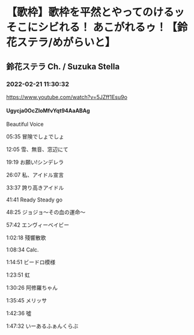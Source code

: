 # 【歌枠】歌枠を平然とやってのけるッ そこにシビれる！ あこがれるゥ！【鈴花ステラ/めがらいと】

## 鈴花ステラ Ch. / Suzuka Stella

### 2022-02-21 11:30:32

https://www.youtube.com/watch?v=5JZff1Esu9o

#### Ugycja0OcZloMfvYqt94AaABAg

Beautiful Voice



05:35 冒険でしょでしょ

12:05 雪、無音、窓辺にて

19:19 お願い!シンデレラ

26:07 私、アイドル宣言

33:37 誇り高きアイドル

41:41 Ready Steady go

48:25 ジョジョ〜その血の運命〜

57:42 エンヴィーベイビー

1:02:18 殘響散歌

1:08:34 Calc.

1:14:51 ビードロ模様

1:23:51 虹

1:30:26 阿修羅ちゃん

1:35:45 メリッサ

1:42:36 噓

1:47:32 いーあるふぁんくらぶ

